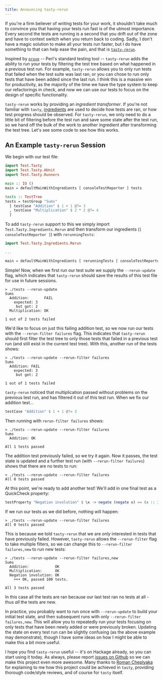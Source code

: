 ```yaml
---
title: Announcing tasty-rerun
---
```


If you're a firm believer of writing tests for your work, it shouldn't take much
to convince you that having your tests run fast is of the utmost
importance. Every second the tests are running is a second that you drift out of
the zone and have to context switch when you return back to coding. Sadly, I
don't have a magic solution to make all your tests run faster, but I do have
something to that can help ease the pain, and that is
[`tasty-rerun`](http://hackage.haskell.org/package/tasty-rerun).

Inspired by
[`prove`](https://metacpan.org/pod/release/LEONT/Test-Harness-3.30/bin/prove) --
Perl's standard testing tool -- `tasty-rerun` adds the ability to run your tests
by filtering the test tree based on what happened in a previous test run. For
example, `tasty-rerun` allows you to only run tests that failed when the test
suite was last ran, or you can chose to run only tests that have been added
since the last run. I think this is a massive win for productivity, as the
majority of the time we have the type system to keep our refactorings in check,
and now we can use our tests to focus on the design of specific functionality.

`tasty-rerun` works by providing an *ingredient transformer*. If you're not
familiar with `tasty`,
[ingredients](http://documentup.com/feuerbach/tasty#packages/ingredients) are
used to decide how tests are ran, or how test progress should be observed. For
`tasty-rerun`, we only need to do a little bit of filtering before the test run
and save some state after the test run, so we hand off the bulk of the work to
another ingredient after transforming the test tree. Let's see some code to see
how this works.

## An Example `tasty-rerun` Session

We begin with our test file:

```haskell
import Test.Tasty
import Test.Tasty.HUnit
import Test.Tasty.Runners

main :: IO ()
main = defaultMainWithIngredients [ consoleTestReporter ] tests

tests :: TestTree
tests = testGroup "Sums"
  [ testCase "Addition" $ 1 + 1 @?= 3
  , testCase "Multiplication" $ 2 * 2 @?= 4
  ]
```

To add `tasty-rerun` support to this we simply import
`Test.Tasty.Ingredients.Rerun` and then transform our ingredients
(`[ consoleTestReporter ]`) with `rerunningTests`:

```haskell
import Test.Tasty.Ingredients.Rerun

...

main = defaultMainWithIngredients [ rerunningTests [ consoleTestReporter ] ] tests
```

Simple! Now, when we first run our test suite we supply the `--rerun-update`
flag, which indicates that `tasty-rerun` should save the results of this test
file for use in future sessions.

```
> ./tests --rerun-update
Sums
  Addition:       FAIL
    expected: 3
     but got: 2
  Multiplication: OK

1 out of 2 tests failed
```

We'd like to focus on just this failing addition test, so we now run our tests
with the `--rerun-filter failures` flag. This indicates that `tasty-rerun`
should first filter the test tree to only those tests that failed in a previous
test run (and still exist in the current test tree). With this, another run of
the tests shows:

```
> ./tests --rerun-update --rerun-filter failures
Sums
  Addition: FAIL
    expected: 3
     but got: 2

1 out of 1 tests failed
```

`tasty-rerun` noticed that multiplication passed without problems on the
previous test run, and has filtered it out of this test run. When we fix our
addition test...

```haskell
testCase "Addition" $ 1 + 1 @?= 3
```

Then running with `rerun-filter failures` shows:

```
> ./tests --rerun-update --rerun-filter failures
Sums
  Addition: OK

All 1 tests passed
```

The addition test previously failed, so we try it again. Now it passes, the test
state is updated and a further test run (with `--rerun-filter failures`) shows
that there are no tests to run:

```
> ./tests --rerun-update --rerun-filter failures
All 0 tests passed
```

At this point, we're ready to add another test! We'll add in one final test as a
QuickCheck property:


```haskell
testProperty "Negation involution" $ \x -> negate (negate x) == (x :: Int)
```

If we run our tests as we did before, nothing will happen:

```
> ./tests --rerun-update --rerun-filter failures
All 0 tests passed
```

This is because we told `tasty-rerun` that we are *only* interested in tests
that have previously failed. However, `tasty-rerun` allows the `--rerun-filter`
flag to take multiple filters, so we can change this to `--rerun-filter
failures,new` to run new tests:

```
> ./tests --rerun-update --rerun-filter failures,new
Sums
  Addition:            OK
  Multiplication:      OK
  Negation involution: OK
    +++ OK, passed 100 tests.

All 3 tests passed
```

In this case all the tests are ran because our last test ran no tests at all -
thus *all* the tests are new.

In practice, you probably want to run once with `--rerun-update` to build your
initial test state, and then subsequent runs with only
`--rerun-filter failures,new`. This will allow you to repeatedly run your tests
focusing on only tests that have been newly added or were previously
broken. Updating the state on every test run can be slightly confusing (as the
above example may demonstrate), though I have some ideas on how I might be able
to make this a bit more useful.

I hope you find `tasty-rerun` useful -- it's on Hackage already, so you can start
using it today. As always, please report
[issues on Github](https://github.com/ocharles/tasty-rerun/issues) so we can
make this project even more awesome. Many thanks to
[Roman Cheplyaka](http://ro-che.info) for explaining to me how this project
could be achieved in `tasty`, providing thorough code/style reviews, and of
course for `tasty` itself.

